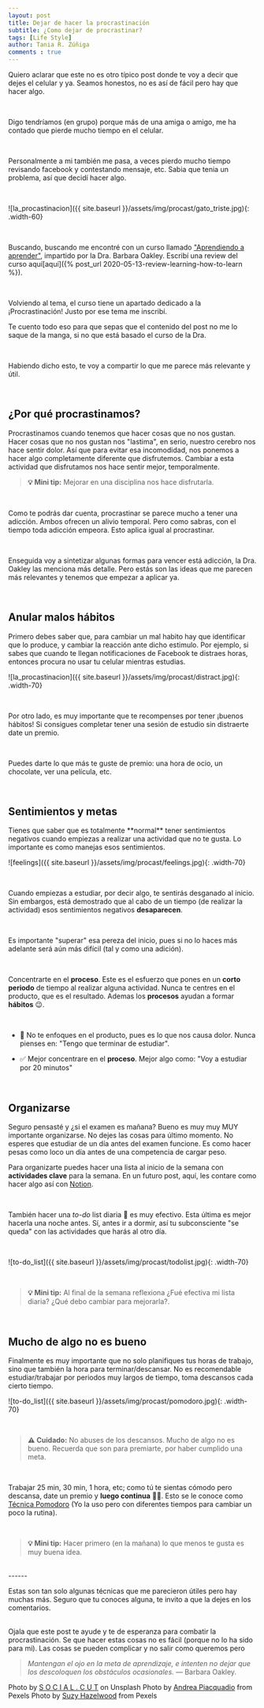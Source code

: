 ```yaml
---
layout: post
title: Dejar de hacer la procrastinación
subtitle: ¿Como dejar de procrastinar?
tags: [Life Style]
author: Tania R. Zúñiga
comments : true
---
```


Quiero aclarar que este no es otro típico post donde te voy a decir que dejes el celular y ya. Seamos honestos, no es así de fácil pero hay que hacer algo. 

<br>

Digo tendríamos (en grupo) porque más de una amiga o amigo, me ha contado que pierde mucho tiempo en el celular. 

<br>

Personalmente a mi también me pasa, a veces pierdo mucho tiempo revisando facebook y contestando mensaje, etc. Sabia que tenia un problema, así que decidí hacer algo.

<br>

![la_procastinacion]({{ site.baseurl }}/assets/img/procast/gato_triste.jpg){: .width-60}

<br>

Buscando, buscando me encontré con un curso llamado ["Aprendiendo a aprender"](https://www.coursera.org/learn/aprendiendo-a-aprender/), impartido por la Dra. Barbara Oakley. Escribí una review del curso aquí[aquí]({% post_url 2020-05-13-review-learning-how-to-learn %}). 


<br>

Volviendo al tema, el curso tiene un apartado dedicado a la ¡Procrastinación! Justo por ese tema me inscribí.

Te cuento todo eso para que sepas que el contenido del post no me lo saque de la manga, si no que está basado el curso de la Dra. 

<br>

Habiendo dicho esto, te voy a compartir lo que me parece más relevante y útil.

<br>

<h2>¿Por qué procrastinamos?</h2>
Procrastinamos cuando tenemos que hacer cosas que no nos gustan. Hacer cosas que no nos gustan nos "lastima", en serio, nuestro cerebro nos hace sentir dolor. Así que para evitar esa incomodidad, nos ponemos a hacer algo completamente diferente que disfrutemos. Cambiar a esta actividad que disfrutamos nos hace sentir mejor, temporalmente.

<br>

>**💡 Mini tip:**
> Mejorar en una disciplina nos hace disfrutarla.

<br>

Como te podrás dar cuenta, procrastinar se parece mucho a tener una adicción. Ambos ofrecen un alivio temporal. Pero como sabras, con el tiempo toda adicción empeora. Esto aplica igual al procrastinar.

<br>

Enseguida voy a sintetizar algunas formas para vencer está adicción, la Dra. Oakley las menciona más detalle. Pero estás son las ideas que me parecen más relevantes y tenemos que empezar a aplicar ya.


<br>

<h2>Anular malos hábitos</h2>
Primero debes saber que, para cambiar un mal habito hay que identificar que lo produce, y cambiar la reacción ante dicho estimulo. Por ejemplo, si sabes que cuando te llegan notificaciones de Facebook te distraes horas, entonces procura no usar tu celular mientras estudias.

<br>

![la_procastinacion]({{ site.baseurl }}/assets/img/procast/distract.jpg){: .width-70}

<br>

Por otro lado, es muy importante que te recompenses por tener ¡buenos hábitos! Si consigues completar tener una sesión de estudio sin distraerte date un premio.

<br>

Puedes darte lo que más te guste de premio: una hora de ocio, un chocolate, ver una película, etc.

<br>

<h2>Sentimientos y metas</h2>
Tienes que saber que es totalmente **normal** tener sentimientos negativos cuando empiezas a realizar una actividad que no te gusta. Lo importante es como manejas esos sentimientos. 

<br>

![feelings]({{ site.baseurl }}/assets/img/procast/feelings.jpg){: .width-70}

<br>

Cuando empiezas a estudiar, por decir algo, te sentirás desganado al inicio. Sin embargos, está demostrado que al cabo de un tiempo (de realizar la actividad) esos sentimientos negativos **desaparecen**.

<br>

Es importante "superar" esa pereza del inicio, pues si no lo haces más adelante será aún más difícil (tal y como una adición).

<br>

Concentrarte en el **proceso**. Este es el esfuerzo que pones en un **corto periodo** de tiempo al realizar alguna actividad. Nunca te centres en el producto, que es el resultado. Ademas los **procesos** ayudan a formar **hábitos** 😉.

<br>

- 🚫 No te enfoques en el producto, pues es lo que nos causa dolor. Nunca pienses en: "Tengo que terminar de estudiar".

- ✅ Mejor concentrare en el **proceso**. Mejor algo como: "Voy a estudiar por 20 minutos"

<br>
<h2>Organizarse</h2>
Seguro pensasté y ¿si el examen es mañana? Bueno es muy muy MUY importante organizarse. No dejes las cosas para último momento.
No esperes que estudiar de un día antes del examen funcione. Es como hacer pesas como loco un día antes de una competencia de cargar peso.

<br>

Para organizarte puedes hacer una lista al inicio de la semana con **actividades clave** para la semana. En un futuro post, aquí, les contare como hacer algo así con [Notion](https://www.notion.so/).

<br>

También hacer una *to-do* list diaria 📝 es muy efectivo. Esta última es mejor hacerla una noche antes. Sí, antes ir a dormir, así tu subconsciente "se queda" con las actividades que harás al otro día.

<br>

![to-do_list]({{ site.baseurl }}/assets/img/procast/todolist.jpg){: .width-70}

<br>

>**💡 Mini tip:**
> Al final de la semana reflexiona ¿Fué efectiva mi lista diaria? ¿Qué debo cambiar para mejorarla?.


<br>

<h2>Mucho de algo no es bueno</h2>
Finalmente es muy importante que no solo planifiques tus horas de trabajo, sino que también la hora para terminar/descansar. No es recomendable estudiar/trabajar por periodos muy largos de tiempo, toma descansos cada cierto tiempo.

<br>

![to-do_list]({{ site.baseurl }}/assets/img/procast/pomodoro.jpg){: .width-70}

<br>

>**⚠️ Cuidado:**
> No abuses de los descansos. Mucho de algo no es bueno. Recuerda que son para premiarte, por haber cumplido una meta.


<br>

Trabajar 25 min, 30 min, 1 hora, etc; como tú te sientas cómodo pero descansa, date un premio y **luego continua** 👍🏼. Esto se le conoce como [Técnica Pomodoro](https://es.wikipedia.org/wiki/T%C3%A9cnica_Pomodoro) (Yo la uso pero con diferentes tiempos para cambiar un poco la rutina).

<br>

>**💡 Mini tip:**
> Hacer primero (en la mañana) lo que menos te gusta es muy buena idea.

<br>
------

Estas son tan solo algunas técnicas que me parecieron útiles pero hay muchas más. Seguro que tu conoces alguna, te invito a que la dejes en los comentarios. 

<br>
Ojala que este post te ayude y te de esperanza para combatir la procrastinación.
Se que hacer estas cosas no es fácil (porque no lo ha sido para mi). Las cosas se pueden complicar y no salir como queremos pero

>*Mantengan el ojo en la meta de aprendizaje, e intenten no dejar que los descoloquen los obstáculos ocasionales.*
> — Barbara Oakley.


Photo by [S O C I A L . C U T](https://unsplash.com/photos/hCjo_bIkVig) on Unsplash
Photo by [Andrea Piacquadio](https://www.pexels.com/photo/young-troubled-woman-using-laptop-at-home-3755755/) from Pexels
Photo by [Suzy Hazelwood](https://www.pexels.com/photo/notebook-1226398/) from Pexels